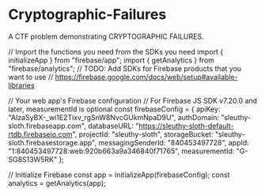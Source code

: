 # Cryptographic-Failures

A CTF problem demonstrating CRYPTOGRAPHIC FAILURES.

// Import the functions you need from the SDKs you need
import { initializeApp } from "firebase/app";
import { getAnalytics } from "firebase/analytics";
// TODO: Add SDKs for Firebase products that you want to use
// https://firebase.google.com/docs/web/setup#available-libraries

// Your web app's Firebase configuration
// For Firebase JS SDK v7.20.0 and later, measurementId is optional
const firebaseConfig = {
apiKey: "AIzaSyBX-\_wi1E2Tixv_rgSnW8NvcGUkmNpaD9U",
authDomain: "sleuthy-sloth.firebaseapp.com",
databaseURL: "https://sleuthy-sloth-default-rtdb.firebaseio.com",
projectId: "sleuthy-sloth",
storageBucket: "sleuthy-sloth.firebasestorage.app",
messagingSenderId: "840453497728",
appId: "1:840453497728:web:920b663a9a346840f71765",
measurementId: "G-SG8S13W5RK"
};

// Initialize Firebase
const app = initializeApp(firebaseConfig);
const analytics = getAnalytics(app);
